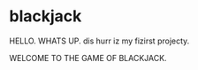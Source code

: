 # blackjack


HELLO. WHATS UP.
dis hurr iz my fizirst projecty.

WELCOME TO THE GAME OF BLACKJACK.

